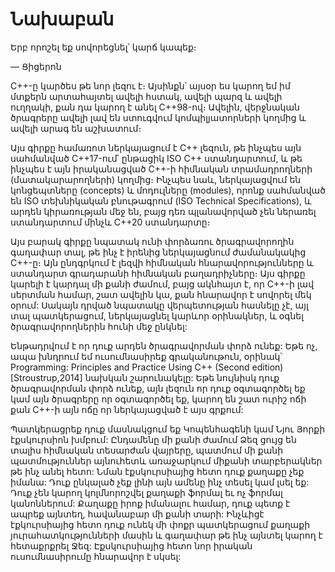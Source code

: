 # Նախաբան

Երբ որոշել եք սովորեցնել՝ կարճ կապեք։

— Ցիցերոն


C++-ը կարծես թե նոր լեզու է։ Այսինքն՝ այսօր ես կարող եմ իմ մտքերն արտահայտել ավելի հստակ, ավելի պարզ և ավելի ուղղակի, քան դա կարող է անել C++98-ով։ Ավելին, վերջնական ծրագրերը ավելի լավ են ստուգվում կոմպիլյատորների կողմից և ավելի արագ են աշխատում։

Այս գիրքը համառոտ ներկայացում է C++ լեզուն, թե ինչպես այն սահմանված C++17-ում՝ ընթացիկ ISO C++ ստանդարտում, և թե ինչպես է այն իրականացված C++-ի հիմնական տրամադրողների (մատակարարողների) կողմից։ Ինչպես նաև, ներկայացվում են կոնցեպտները (concepts) և մոդուլները (modules), որոնք սահմանված են ISO տեխնիկական բնութագրում (ISO Technical Specifications), և արդեն կիրառության մեջ են, բայց դեռ պլանավորված չեն ներառել ստանդարտում մինչև C++20 ստանդարտը։

Այս բարակ գիրքը նպատակ ունի փորձառու ծրագրավորողին գաղափար տալ, թե ինչ է իրենից ներկայացնում ժամանակակից C++-ը։ Այն ընդգրկում է լեզվի հիմնական հնարավորությունները և ստանդարտ գրադարանի հիմնական բաղադրիչները։ Այս գիրքը կարելի է կարդալ մի քանի ժամում, բայց ակնհայտ է, որ C++-ի լավ սերտման համար, շատ ավելին կա, քան հնարավոր է սովորել մեկ օրում: Սակայն դրված նպատակը վերպետության հասնելը չէ, այլ տալ պատկերացում, ներկայացնել կարևոր օրինակներ, և օգնել ծրագրավորողներին հունի մեջ ընկնել:

Ենթադրվում է որ դուք արդեն ծրագրավորման փորձ ունեք: Եթե ոչ, ապա խնդրում եմ ուսումնասիրեք գրականութուն, օրինակ՝ Programming: Principles and Practice Using C++ (Second edition) [Stroustrup,2014] նախկան շարունակելը: Եթե նույնիսկ դուք ծրագրավորման փորձ ունեք, այն լեզուն որ դուք օգտագործել եք կամ այն ծրագրերը որ օգտագործել եք, կարող են շատ ուրիշ ոճի քան C++-ի այն ոճը որ ներկայացված է այս գրքում:

Պատկերացրեք դուք մասնակցում եք Կոպենհագենի կամ Նյու Յորքի էքսկուրսիոն խմբում: Ընդամենը մի քանի ժամում Ձեզ ցույց են տալիս հիմնական տեսարժան վայրերը, պատմում մի քանի պատմություններ այնուհետև առաջարկում միքանի տարբերակներ թե ինչ անել հետո: Նման էքսկուրսիայից հետո դուք քաղաքը չեք իմանա: Դուք ընկալած չեք լինի այն ամենը ինչ տեսել կամ լսել եք: Դուք չեն կարող կոլմնորոշվել քաղաքի ֆորմալ եւ ոչ ֆորմալ կանոններում: Քաղաքը իրոք իմանալու համար, դուք պետք է ապրեք այնտեղ, հավանաբար մի քանի տարի: Ինչևիցէ էքկուրսիայից հետո դուք ունեկ մի փոքր պատկերացում քաղաքի յուրահատկությունների մասին և գաղափար թե ինչ այնտել կարող է հետաքրքրել Ջեզ: Էքսկուրսիայից հետո նոր իրական ուսումնասիրումը հնարավոր է սկսել:
